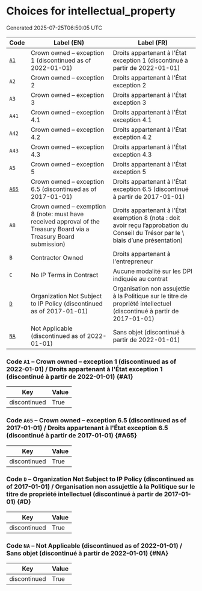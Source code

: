 # Choices for intellectual_property

Generated 2025-07-25T06:50:05 UTC

| Code | Label (EN) | Label (FR) |
|------|------------|------------|
| [`A1`](#A1) | Crown owned – exception 1 (discontinued as of 2022-01-01) | Droits appartenant à l'État exception 1 (discontinué à partir de 2022-01-01) |
| `A2` | Crown owned – exception 2 | Droits appartenant à l'État exception 2 |
| `A3` | Crown owned – exception 3 | Droits appartenant à l'État exception 3 |
| `A41` | Crown owned – exception 4.1 | Droits appartenant à l'État exception 4.1 |
| `A42` | Crown owned – exception 4.2 | Droits appartenant à l'État exception 4.2 |
| `A43` | Crown owned – exception 4.3 | Droits appartenant à l'État exception 4.3 |
| `A5` | Crown owned – exception 5 | Droits appartenant à l'État exception 5 |
| [`A65`](#A65) | Crown owned – exception 6.5 (discontinued as of 2017-01-01) | Droits appartenant à l'État exception 6.5 (discontinué à partir de 2017-01-01) |
| `A8` | Crown owned – exemption 8 (note: must have received approval of the Treasury Board via a Treasury Board submission) | Droits appartenant à l'État exemption 8 (nota : doit avoir reçu l’approbation du Conseil du Trésor par le \ biais d’une présentation) |
| `B` | Contractor Owned | Droits appartenant à l'entrepreneur |
| `C` | No IP Terms in Contract | Aucune modalité sur les DPI indiquée au contrat |
| [`D`](#D) | Organization Not Subject to IP Policy (discontinued as of 2017-01-01) | Organisation non assujettie à la Politique sur le titre de propriété intellectuel (discontinué à partir de 2017-01-01) |
| [`NA`](#NA) | Not Applicable (discontinued as of 2022-01-01) | Sans objet (discontinué à partir de 2022-01-01) |

### Code `A1` – Crown owned – exception 1 (discontinued as of 2022-01-01) / Droits appartenant à l'État exception 1 (discontinué à partir de 2022-01-01) {#A1}

| Key | Value |
|-----|-------|
| discontinued | True |

### Code `A65` – Crown owned – exception 6.5 (discontinued as of 2017-01-01) / Droits appartenant à l'État exception 6.5 (discontinué à partir de 2017-01-01) {#A65}

| Key | Value |
|-----|-------|
| discontinued | True |

### Code `D` – Organization Not Subject to IP Policy (discontinued as of 2017-01-01) / Organisation non assujettie à la Politique sur le titre de propriété intellectuel (discontinué à partir de 2017-01-01) {#D}

| Key | Value |
|-----|-------|
| discontinued | True |

### Code `NA` – Not Applicable (discontinued as of 2022-01-01) / Sans objet (discontinué à partir de 2022-01-01) {#NA}

| Key | Value |
|-----|-------|
| discontinued | True |
